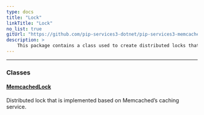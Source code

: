 ```yaml
---
type: docs
title: "Lock"
linkTitle: "Lock"
no_list: true
gitUrl: "https://github.com/pip-services3-dotnet/pip-services3-memcached-dotnet"
description: >
    This package contains a class used to create distributed locks that are implemented based on Memcached's caching service.
---
```

---

<div class="module-body"> 


### Classes

#### [MemcachedLock](memcached_lock)
Distributed lock that is implemented based on Memcached’s caching service.

</div>

